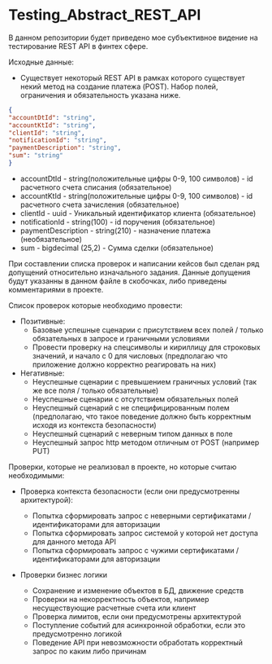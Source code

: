 # Testing_Abstract_REST_API
В данном репозитории будет приведено мое субъективное видение на тестирование REST API в финтех сфере.

Исходные данные:
* Существует некоторый REST API в рамках которого существует некий метод на создание платежа (POST). Набор полей, ограничения и обязательность указана ниже.

```json
{
"accountDtId": "string",
"accountKtId": "string",
"clientId": "string",
"notificationId": "string",
"paymentDescription": "string",
"sum": "string"
}
```
* accountDtId - string(положительные цифры 0-9, 100 символов) - id расчетного счета списания (обязательное)
* accountKtId - string(положительные цифры 0-9, 100 символов) - id расчетного счета  зачисления (обязательное)
* clientId - uuid - Уникальный идентификатор клиента (обязательное)
* notificationId - string(100) - id поручения (обязательное)
* paymentDescription - string(210) - назначение платежа (необязательное)
* sum - bigdecimal (25,2) - Сумма сделки (обязательное)

При составлении списка проверок и написании кейсов
был сделан ряд допущений относительно изначального задания. 
Данные допущения будут указанны в данном файле в скобочках, либо приведены комментариями в проекте.

Список проверок которые необходимо провести:
* Позитивные:
    * Базовые успешные сценарии с присутствием всех полей / только обязательных в запросе 
    и граничными условиями
    * Провести проверку на спецсимволы и кириллицу для строковых значений, и начало с 0 для числовых 
      (предполагаю что приложение должно корректно реагировать на них)
* Негативные:
    * Неуспешные сценарии с превышением граничных условий (так же все поля / только обязательные)
    * Неуспешные сценарии с отсутствием обязательных полей
    * Неуспешный сценарий с не специфицированным полем 
      (предполагаю, что такое поведение должно быть корректным исходя из контекста безопасности)
    * Неуспешный сценарий с неверным типом данных в поле
    * Неуспешный запрос http методом отличным от POST (например PUT)
    
Проверки, которые не реализовал в проекте, но которые считаю необходимыми:
* Проверка контекста безопасности (если они предусмотренны архитектурой):
    * Попытка сформировать запрос с неверными сертификатами / идентификаторами для авторизации
    * Попытка сформировать запрос системой у которой нет доступа для данного метода API
    * Попытка сформировать запрос с чужими сертификатами / идентификаторами для авторизации
    
* Проверки бизнес логики
    * Сохранение и изменение объектов в БД, движение средств
    * Проверки на некорректность объектов, например несуществующие расчетные счета или клиент
    * Проверка лимитов, если они предусмотрены архитектурой 
    * Поступление событий для асинхронной обработки, если это предусмотренно логикой
    * Поведение API при невозможности обработать корректный запрос по каким либо причинам  
